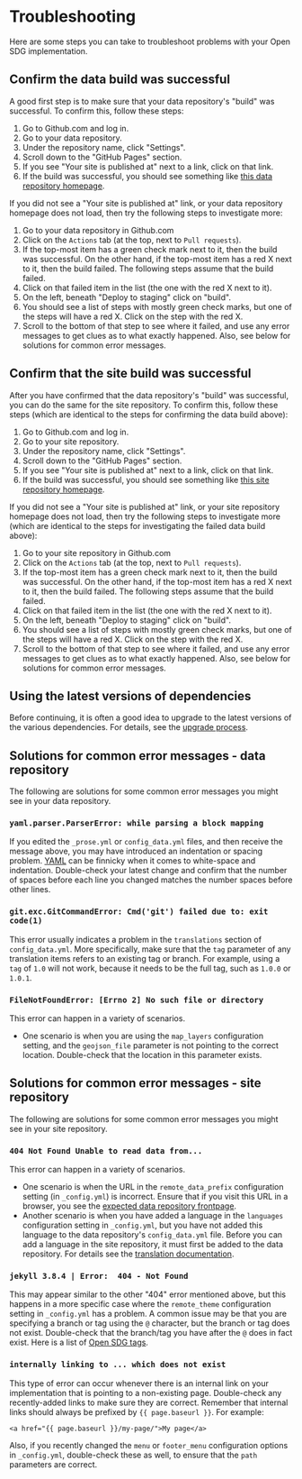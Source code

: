 <h1>Troubleshooting</h1>

Here are some steps you can take to troubleshoot problems with your Open SDG implementation.

## Confirm the data build was successful

A good first step is to make sure that your data repository's "build" was successful. To confirm this, follow these steps:

1. Go to Github.com and log in.
1. Go to your data repository.
1. Under the repository name, click "Settings".
1. Scroll down to the "GitHub Pages" section.
1. If you see "Your site is published at" next to a link, click on that link.
1. If the build was successful, you should see something like [this data repository homepage](http://open-sdg.org/open-sdg-data-starter/).

If you did not see a "Your site is published at" link, or your data repository homepage does not load, then try the following steps to investigate more:

1. Go to your data repository in Github.com
1. Click on the `Actions` tab (at the top, next to `Pull requests`).
1. If the top-most item has a green check mark next to it, then the build was successful. On the other hand, if the top-most item has a red X next to it, then the build failed. The following steps assume that the build failed.
1. Click on that failed item in the list (the one with the red X next to it).
1. On the left, beneath "Deploy to staging" click on "build".
1. You should see a list of steps with mostly green check marks, but one of the steps will have a red X. Click on the step with the red X.
1. Scroll to the bottom of that step to see where it failed, and use any error messages to get clues as to what exactly happened. Also, see below for solutions for common error messages.

## Confirm that the site build was successful

After you have confirmed that the data repository's "build" was successful, you can do the same for the site repository. To confirm this, follow these steps (which are identical to the steps for confirming the data build above):

1. Go to Github.com and log in.
1. Go to your site repository.
1. Under the repository name, click "Settings".
1. Scroll down to the "GitHub Pages" section.
1. If you see "Your site is published at" next to a link, click on that link.
1. If the build was successful, you should see something like [this site repository homepage](http://open-sdg.org/open-sdg-site-starter/).

If you did not see a "Your site is published at" link, or your site repository homepage does not load, then try the following steps to investigate more (which are identical to the steps for investigating the failed data build above):

1. Go to your site repository in Github.com
1. Click on the `Actions` tab (at the top, next to `Pull requests`).
1. If the top-most item has a green check mark next to it, then the build was successful. On the other hand, if the top-most item has a red X next to it, then the build failed. The following steps assume that the build failed.
1. Click on that failed item in the list (the one with the red X next to it).
1. On the left, beneath "Deploy to staging" click on "build".
1. You should see a list of steps with mostly green check marks, but one of the steps will have a red X. Click on the step with the red X.
1. Scroll to the bottom of that step to see where it failed, and use any error messages to get clues as to what exactly happened. Also, see below for solutions for common error messages.

## Using the latest versions of dependencies

Before continuing, it is often a good idea to upgrade to the latest versions of the various dependencies. For details, see the [upgrade process](upgrades/upgrade-process.md).

## Solutions for common error messages - data repository

The following are solutions for some common error messages you might see in your data repository.

### `yaml.parser.ParserError: while parsing a block mapping`

If you edited the `_prose.yml` or `config_data.yml` files, and then receive the message above, you may have introduced an indentation or spacing problem. [YAML](https://yaml.org/) can be finnicky when it comes to white-space and indentation. Double-check your latest change and confirm that the number of spaces before each line you changed matches the number spaces before other lines.

### `git.exc.GitCommandError: Cmd('git') failed due to: exit code(1)`

This error usually indicates a problem in the `translations` section of `config_data.yml`. More specifically, make sure that the `tag` parameter of any translation items refers to an existing tag or branch. For example, using a `tag` of `1.0` will not work, because it needs to be the full tag, such as `1.0.0` or `1.0.1`.

### `FileNotFoundError: [Errno 2] No such file or directory`

This error can happen in a variety of scenarios.

* One scenario is when you are using the `map_layers` configuration setting, and the `geojson_file` parameter is not pointing to the correct location. Double-check that the location in this parameter exists.

## Solutions for common error messages - site repository

The following are solutions for some common error messages you might see in your site repository.

### `404 Not Found Unable to read data from...`

This error can happen in a variety of scenarios.

* One scenario is when the URL in the `remote_data_prefix` configuration setting (in `_config.yml`) is incorrect. Ensure that if you visit this URL in a browser, you see the [expected data repository frontpage](http://open-sdg.org/open-sdg-data-starter/).
* Another scenario is when you have added a language in the `languages` configuration setting in `_config.yml`, but you have not added this language to the data repository's `config_data.yml` file. Before you can add a language in the site repository, it must first be added to the data repository. For details see the [translation documentation](translation.md).

### `jekyll 3.8.4 | Error:  404 - Not Found`

This may appear similar to the other "404" error mentioned above, but this happens in a more specific case where the `remote_theme` configuration setting in `_config.yml` has a problem. A common issue may be that you are specifying a branch or tag using the `@` character, but the branch or tag does not exist. Double-check that the branch/tag you have after the `@` does in fact exist. Here is a list of [Open SDG tags](https://github.com/open-sdg/open-sdg/tags).

### `internally linking to ... which does not exist`

This type of error can occur whenever there is an internal link on your implementation that is pointing to a non-existing page. Double-check any recently-added links to make sure they are correct. Remember that internal links should always be prefixed by `{{ page.baseurl }}`. For example:

```
<a href="{{ page.baseurl }}/my-page/">My page</a>
```

Also, if you recently changed the `menu` or `footer_menu` configuration options in `_config.yml`, double-check these as well, to ensure that the `path` parameters are correct.
